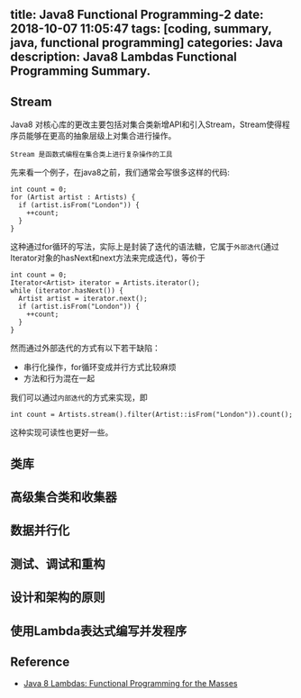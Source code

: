 title: Java8 Functional Programming-2
date: 2018-10-07 11:05:47
tags: [coding, summary, java, functional programming]
categories:  Java 
description: Java8 Lambdas Functional Programming Summary.
---

## Stream

Java8 对核心库的更改主要包括对集合类新增API和引入Stream，Stream使得程序员能够在更高的抽象层级上对集合进行操作。

`Stream 是函数式编程在集合类上进行复杂操作的工具`

先来看一个例子，在java8之前，我们通常会写很多这样的代码:

```
int count = 0;
for (Artist artist : Artists) {
  if (artist.isFrom("London")) {
    ++count;
  }
}
```

这种通过for循环的写法，实际上是封装了迭代的语法糖，它属于`外部迭代`(通过Iterator对象的hasNext和next方法来完成迭代)，等价于

```
int count = 0;
Iterator<Artist> iterator = Artists.iterator();
while (iterator.hasNext()) {
  Artist artist = iterator.next();
  if (artist.isFrom("London")) {
    ++count;
  }
}
```

然而通过外部迭代的方式有以下若干缺陷：

- 串行化操作，for循环变成并行方式比较麻烦
- 方法和行为混在一起

我们可以通过`内部迭代`的方式来实现，即

```
int count = Artists.stream().filter(Artist::isFrom("London")).count();

```

这种实现可读性也更好一些。

## 类库

## 高级集合类和收集器

## 数据并行化

## 测试、调试和重构

## 设计和架构的原则

## 使用Lambda表达式编写并发程序

## Reference
- [Java 8 Lambdas: Functional Programming for the Masses](https://www.amazon.com/Java-Lambdas-Functional-Programming-Masses/dp/1449370772)
